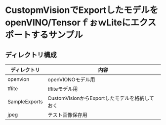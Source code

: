# CustopmVisionでExportしたモデルをopenVINO/TensorｆぉｗLiteにエクスポートするサンプル

## ディレクトリ構成

| ディレクトリ   | 内容                                                    |
|----------------|---------------------------------------------------------|
| openvion       | openVIONOモデル用                                       |  
| tflite         | tfliteモデル用                                          |    
| SampleExports  | CustomVisionからExportしたモデルを格納しておく          |  
| jpeg           | テスト画像保存用                                        |


